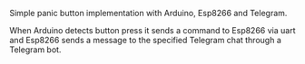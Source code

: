 Simple panic button implementation with Arduino, Esp8266 and Telegram.

When Arduino detects button press it sends a command to Esp8266 via uart and Esp8266 sends a message to the specified Telegram chat through a Telegram bot.
